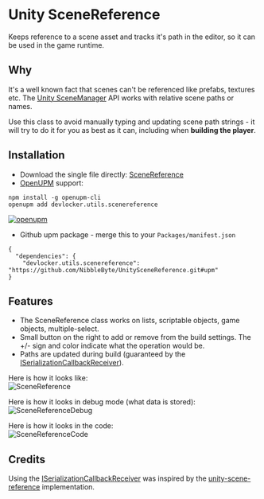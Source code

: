 # Unity SceneReference
Keeps reference to a scene asset and tracks it's path in the editor, so it can be used in the game runtime.

## Why
It's a well known fact that scenes can't be referenced like prefabs, textures etc.
The [Unity SceneManager](https://docs.unity3d.com/ScriptReference/SceneManagement.SceneManager.html) API works with relative scene paths or names.

Use this class to avoid manually typing and updating scene path strings - it will try to do it for you as best as it can, including when <b>building the player</b>.

## Installation
* Download the single file directly: [SceneReference](Assets/DevLocker/Utils/SceneReference.cs)
* [OpenUPM](https://openupm.com/packages/devlocker.utils.scenereference) support:
```
npm install -g openupm-cli
openupm add devlocker.utils.scenereference
```
[![openupm](https://img.shields.io/npm/v/devlocker.utils.scenereference?label=openupm&registry_uri=https://package.openupm.com)](https://openupm.com/packages/devlocker.utils.scenereference/)

* Github upm package - merge this to your `Packages/manifest.json`
```
{
  "dependencies": {
    "devlocker.utils.scenereference": "https://github.com/NibbleByte/UnitySceneReference.git#upm"
}
```

## Features
* The SceneReference class works on lists, scriptable objects, game objects, multiple-select.
* Small button on the right to add or remove from the build settings. The +/- sign and color indicate what the operation would be.
* Paths are updated during build (guaranteed by the [ISerializationCallbackReceiver](https://docs.unity3d.com/ScriptReference/ISerializationCallbackReceiver.html)).

Here is how it looks like:<br/>
![SceneReference](Docs/Screenshots/SceneReference.png)

Here is how it looks in debug mode (what data is stored):<br/>
![SceneReferenceDebug](Docs/Screenshots/SceneReference.png)

Here is how it looks in the code:<br/>
![SceneReferenceCode](Docs/Screenshots/SceneReferenceCode.png)

## Credits
Using the [ISerializationCallbackReceiver](https://docs.unity3d.com/ScriptReference/ISerializationCallbackReceiver.html) was inspired by the [unity-scene-reference](https://github.com/JohannesMP/unity-scene-reference) implementation.